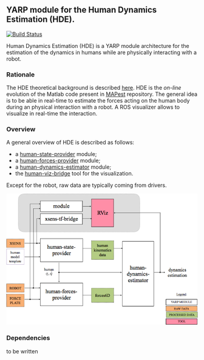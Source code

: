 ## YARP module for the Human Dynamics Estimation (HDE).

[![Build Status](https://travis-ci.org/robotology-playground/human-dynamics-estimation.svg?branch=master)](https://travis-ci.org/robotology-playground/human-dynamics-estimation)

Human Dynamics Estimation (HDE) is a YARP module architecture for the estimation of the dynamics in humans while are physically interacting with a robot.


### Rationale
The HDE theoretical background is described [here](http://www.mdpi.com/1424-8220/16/5/727).  HDE is the *on-line* evolution of the Matlab code present in [MAPest](https://github.com/claudia-lat/MAPest) repository.  The general idea is to be able in real-time to estimate the forces acting on the human body during an physical interaction with a robot. 
A ROS visualizer allows to visualize in real-time the interaction.


### Overview
A general overview of HDE is described as follows: 
- a [human-state-provider](human-state-provider/README.md) module;
- a [human-forces-provider](human-forces-provider/README.md) module;
- a [human-dynamics-estimator](human-dynamics-estimator/README.md) module;
- the [human-viz-bridge](human-viz-bridge/README.md) tool for the visualization.

Except for the robot, raw data are typically coming from drivers.

<img src="misc/hde_yarp_architecture.png">


### Dependencies
to be written

